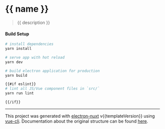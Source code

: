 # {{ name }}

> {{ description }}

#### Build Setup

``` bash
# install dependencies
yarn install

# serve app with hot reload
yarn dev

# build electron application for production
yarn build

{{#if eslint}}
# lint all JS/Vue component files in `src/`
yarn run lint

{{/if}}
```

---

This project was generated with [electron-nuxt](https://github.com/michalzaq12/electron-nuxt) v{{templateVersion}} using [vue-cli](https://github.com/vuejs/vue-cli). Documentation about the original structure can be found [here](https://github.com/michalzaq12/electron-nuxt/blob/master/README.md).
